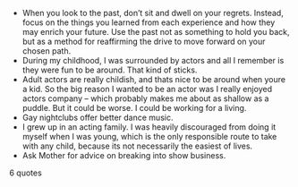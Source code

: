  - When you look to the past, don’t sit and dwell on your regrets. Instead, focus on the things you learned from each experience and how they may enrich your future. Use the past not as something to hold you back, but as a method for reaffirming the drive to move forward on your chosen path.
 - During my childhood, I was surrounded by actors and all I remember is they were fun to be around. That kind of sticks.
 - Adult actors are really childish, and thats nice to be around when youre a kid. So the big reason I wanted to be an actor was I really enjoyed actors company – which probably makes me about as shallow as a puddle. But it could be worse. I could be working for a living.
 - Gay nightclubs offer better dance music.
 - I grew up in an acting family. I was heavily discouraged from doing it myself when I was young, which is the only responsible route to take with any child, because its not necessarily the easiest of lives.
 - Ask Mother for advice on breaking into show business.

6 quotes